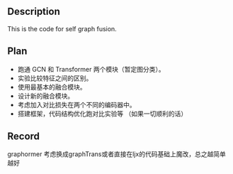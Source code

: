 <!--
 * @Descripttion: 
 * @Author: Rui Dong
 * @Date: 2023-10-07 19:45:01
 * @LastEditors: Rui Dong
 * @LastEditTime: 2023-10-19 21:48:40
-->

## Description
This is the code for self graph fusion.

## Plan
- 跑通 GCN 和 Transformer 两个模块（暂定图分类）。
- 实验比较特征之间的区别。
- 使用最基本的融合模块。
- 设计新的融合模块。
- 考虑加入对比损失在两个不同的编码器中。
- 搭建框架，代码结构优化跑对比实验等 （如果一切顺利的话）

## Record
graphormer 考虑换成graphTrans或者直接在ljx的代码基础上魔改，总之越简单越好